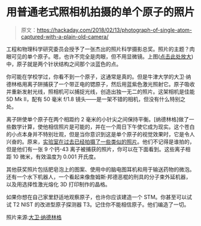 # 用普通老式照相机拍摄的单个原子的照片

> 原文：<https://hackaday.com/2018/02/13/photograph-of-single-atom-captured-with-a-plain-old-camera/>

工程和物理科学研究委员会授予了一张杰出的照片科学摄影总奖。照片的主题？肉眼可见的单个原子。嗯，也许不完全是肉眼，但不用显微镜。上图([点击此处放大](https://hackaday.com/wp-content/uploads/2018/02/single-atom-captured-in-photograph.jpg))中，原子就是两个针状结构之间那个淡蓝色的点。

你可能在学校学过，你看不到一个原子，这通常是真的。但是牛津大学的大卫·纳德林格用离子阱捕获了一个带正电的锶原子，然后用蓝紫色激光照射它。原子吸收并重新发射光线，照相机可以捕捉光线，创造出独一无二的照片。这架相机是佳能 5D Mk II，配有 50 毫米 f/1.8 镜头——是一架不错的相机，但没有什么特别之处。

离子阱使单个原子在两个相距约 2 毫米的小针尖之间保持平衡。[纳德林格]做了一些数学计算，使他相信照片是可能的，并在一个周日下午使它成为现实。这个苍白的小点本身并不特别壮观，但是当你意识到这是单个原子的视觉效果时，它是令人兴奋的。原来，[实验室在过去已经拍摄了一些类似的照片](https://www2.physics.ox.ac.uk/research/ion-trap-quantum-computing-group)。他们不记得是谁拍的，但是他们有一张 9 个钙-43 离子被捕获的照片，你可以在下面看到。这些离子相距 10 微米，有效温度为 0.001 开氏度。

其他获奖照片包括肥皂泡上的图案、使用中的脑电图耳机和用于输送药物的微泡。还有一个水下机器人，一个看起来像詹姆斯·邦德恶棍的刑具的分子束外延机器，以及用选择性激光熔化 3D 打印制作的晶格。

如果你想在自己家里舒适地观察原子，也许你应该建造一个 STM。你甚至可以试试 T2 NIST 的改进型原子探测器 T3。记住你不能相信原子。他们编造了一切。

照片来源:[大卫·纳德林格](https://www2.physics.ox.ac.uk/contacts/people/nadlinger)